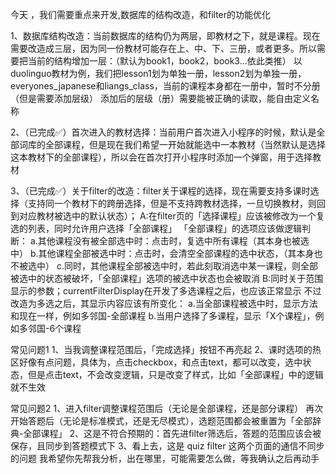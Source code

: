 今天 ，我们需要重点来开发,数据库的结构改造，和filter的功能优化

1、数据库结构改造：当前数据库的结构仍为两层，即教材之下，就是课程。现在需要改造成三层，因为同一份教材可能存在上、中、下、三册，或者更多。所以需要把当前的结构增加一层：（默认为book1，book2，book3...依此类推）
    以duolinguo教材为例，我们把lesson1划为单独一册，lesson2划为单独一册，
    everyones_japanese和liangs_class，当前的课程本身都在一册中，暂时不分册（但是需要添加层级）
添加后的层级（册）需要能被正确的读取，能自由定义名称

2、（已完成✅）首次进入的教材选择：当前用户首次进入小程序的时候，默认是全部词库的全部课程，但是现在我们希望一开始就能选中一本教材（当然默认是选择这本教材下的全部课程），所以会在首次打开小程序时添加一个弹窗，用于选择教材

3、（已完成✅）关于filter的改造：filter关于课程的选择，现在需要支持多课时选择（支持同一个教材下的跨册选择，但是不支持跨教材选择，一旦切换教材，则回到对应教材被选中的默认状态）；
    A:在filter页的「选择课程」应该被修改为一个复选的列表，同时允许用户选择「全部课程」
    「全部课程」的选项应该做逻辑判断：
        a.其他课程没有被全部选中时：点击时，复选中所有课程（其本身也被选中）
        b.其他课程全部被选中时：点击时，会清空全部课程的选中状态，（其本身也不被选中）
        c.同时，其他课程全部被选中时，若此刻取消选中某一课程，则全部被选中的状态被破坏，「全部课程」选项的被选中状态也会被取消
    B:同时关于范围显示的参数；currentFilterDisplay在开发了多选课程之后，也应该正常显示
        不过改造为多选之后，其显示内容应该有所变化：
        a.当全部课程被选中时，显示方法和现在一样，例如多邻国-全部课程
        b.当用户选择了多课程，显示「X个课程」，例如多邻国-6个课程

常见问题1
1、当我调整课程范围后，「完成选择」按钮不再亮起
2、课时选项的热区好像有点问题，具体为，点击checkbox，和点击text，都可以改变，选中状态，但是点击text，不会改变逻辑，只是改变了样式，比如「全部课程」中的逻辑就不生效

常见问题2
1、进入filter调整课程范围后（无论是全部课程，还是部分课程）
再次开始答题后（无论是标准模式，还是无尽模式），选题范围都会被重置为「全部辞典-全部课程」
2、这是不符合预期的：首先进filter筛选后，答题的范围应该会被保存，且同步到答题模式下
3、看上去，这是 quiz filter 这两个页面的通信不同步的问题
我希望你先帮我分析，出在哪里，可能需要怎么做，等我确认之后再动手